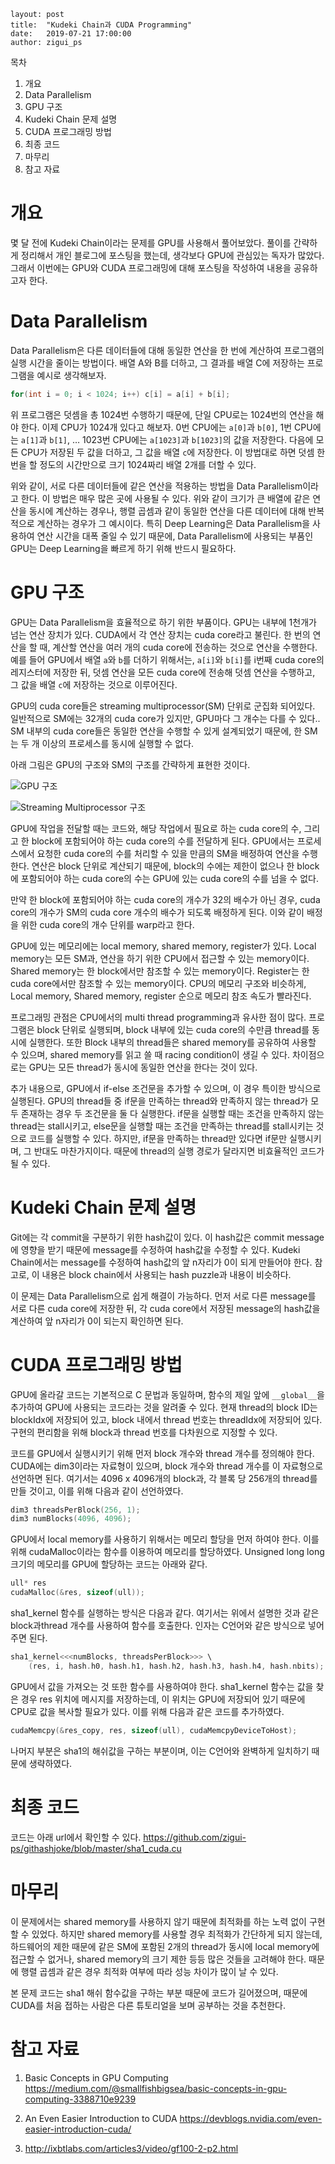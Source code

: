 ```
layout: post
title:  "Kudeki Chain과 CUDA Programming"
date:   2019-07-21 17:00:00
author: zigui_ps
```


목차

1. 개요
2. Data Parallelism
3. GPU 구조
4. Kudeki Chain 문제 설명
5. CUDA 프로그래밍 방법
6. 최종 코드
7. 마무리
8. 참고 자료

# 개요

 몇 달 전에 Kudeki Chain이라는 문제를 GPU를 사용해서 풀어보았다. 풀이를 간략하게 정리해서 개인 블로그에 포스팅을 했는데, 생각보다 GPU에 관심있는 독자가 많았다. 그래서 이번에는 GPU와 CUDA 프로그래밍에 대해 포스팅을 작성하여 내용을 공유하고자 한다.



# Data Parallelism

 Data Parallelism은 다른 데이터들에 대해 동일한 연산을 한 번에 계산하여 프로그램의 실행 시간을 줄이는 방법이다. 배열 A와 B를 더하고, 그 결과를 배열 C에 저장하는 프로그램을 예시로 생각해보자.


```C++
for(int i = 0; i < 1024; i++) c[i] = a[i] + b[i];
```

 위 프로그램은 덧셈을 총 1024번 수행하기 때문에, 단일 CPU로는 1024번의 연산을 해야 한다. 이제 CPU가 1024개 있다고 해보자. 0번 CPU에는 `a[0]`과 `b[0]`, 1번 CPU에는 `a[1]`과 `b[1]`, … 1023번 CPU에는 `a[1023]`과 `b[1023]`의 값을 저장한다. 다음에 모든 CPU가 저장된 두 값을 더하고, 그 값을 배열 `c`에 저장한다. 이 방법대로 하면 덧셈 한 번을 할 정도의 시간만으로 크기 1024짜리 배열 2개를 더할 수 있다.

 위와 같이, 서로 다른 데이터들에 같은 연산을 적용하는 방법을 Data Parallelism이라고 한다. 이 방법은 매우 많은 곳에 사용될 수 있다. 위와 같이 크기가 큰 배열에 같은 연산을 동시에 계산하는 경우나, 행렬 곱셈과 같이 동일한 연산을 다른 데이터에 대해 반복적으로 계산하는 경우가 그 예시이다. 특히 Deep Learning은 Data Parallelism을 사용하여 연산 시간을 대폭 줄일 수 있기 때문에, Data Parallelism에 사용되는 부품인 GPU는 Deep Learning을 빠르게 하기 위해 반드시 필요하다.




# GPU 구조

 GPU는 Data Parallelism을 효율적으로 하기 위한 부품이다. GPU는 내부에 1천개가 넘는 연산 장치가 있다. CUDA에서 각 연산 장치는 cuda core라고 불린다. 한 번의 연산을 할 때, 계산할 연산을 여러 개의 cuda core에 전송하는 것으로 연산을 수행한다. 예를 들어 GPU에서 배열 `a`와 `b`를 더하기 위해서는, `a[i]`와 `b[i]`를 i번째 cuda core의 레지스터에 저장한 뒤, 덧셈 연산을 모든 cuda core에 전송해 덧셈 연산을 수행하고, 그 값을 배열 `c`에 저장하는 것으로 이루어진다. 

 GPU의 cuda core들은 streaming multiprocessor(SM) 단위로 군집화 되어있다. 일반적으로 SM에는 32개의 cuda core가 있지만, GPU마다 그 개수는 다를 수 있다.. SM 내부의 cuda core들은 동일한 연산을 수행할 수 있게 설계되었기 때문에, 한 SM는 두 개 이상의 프로세스를 동시에 실행할 수 없다.

 아래 그림은 GPU의 구조와 SM의 구조를 간략하게 표현한 것이다.

![GPU 구조](/assets/images/KudekiChain/diag_gpc.png) 

![Streaming Multiprocessor 구조](/assets/images/KudekiChain/diag_sm.png)

 GPU에 작업을 전달할 때는 코드와, 해당 작업에서 필요로 하는 cuda core의 수, 그리고 한 block에 포함되어야 하는 cuda core의 수를 전달하게 된다. GPU에서는 프로세스에서 요청한 cuda core의 수를 처리할 수 있을 만큼의 SM을 배정하여 연산을 수행한다. 연산은 block 단위로 계산되기 때문에, block의 수에는 제한이 없으나 한 block에 포함되어야 하는 cuda core의 수는 GPU에 있는 cuda core의 수를 넘을 수 없다.

 만약 한 block에 포함되어야 하는 cuda core의 개수가 32의 배수가 아닌 경우, cuda core의 개수가 SM의 cuda core 개수의 배수가 되도록 배정하게 된다. 이와 같이 배정을 위한 cuda core의 개수 단위를 warp라고 한다. 

 GPU에 있는 메모리에는 local memory, shared memory, register가 있다. Local memory는 모든 SM과, 연산을 하기 위한 CPU에서 접근할 수 있는 memory이다. Shared memory는 한 block에서만 참조할 수 있는 memory이다. Register는 한 cuda core에서만 참조할 수 있는 memory이다. CPU의 메모리 구조와 비슷하게, Local memory, Shared memory, register 순으로 메모리 참조 속도가 빨라진다.

 프로그래밍 관점은 CPU에서의 multi thread programming과 유사한 점이 많다. 프로그램은 block 단위로 실행되며, block 내부에 있는 cuda core의 수만큼 thread를 동시에 실행한다. 또한 Block 내부의 thread들은 shared memory를 공유하여 사용할 수 있으며, shared memory를 읽고 쓸 때 racing condition이 생길 수 있다. 차이점으로는 GPU는 모든 thread가 동시에 동일한 연산을 한다는 것이 있다.

 추가 내용으로, GPU에서 if-else 조건문을 추가할 수 있으며, 이 경우 특이한 방식으로 실행된다. GPU의 thread들 중 if문을 만족하는 thread와 만족하지 않는 thread가 모두 존재하는 경우 두 조건문을 둘 다 실행한다. if문을 실행할 때는 조건을 만족하지 않는 thread는 stall시키고, else문을 실행할 때는 조건을 만족하는 thread를 stall시키는 것으로 코드를 실행할 수 있다. 하지만, if문을 만족하는 thread만 있다면 if문만 실행시키며, 그 반대도 마찬가지이다. 때문에 thread의 실행 경로가 달라지면 비효율적인 코드가 될 수 있다. 



# Kudeki Chain 문제 설명
 Git에는 각 commit을 구분하기 위한 hash값이 있다. 이 hash값은 commit message에 영향을 받기 때문에 message를 수정하여 hash값을 수정할 수 있다. Kudeki Chain에서는 message를 수정하여 hash값의 앞 n자리가 0이 되게 만들어야 한다. 참고로, 이 내용은 block chain에서 사용되는 hash puzzle과 내용이 비슷하다. 

 이 문제는 Data Parallelism으로 쉽게 해결이 가능하다. 먼저 서로 다른 message를 서로 다른 cuda core에 저장한 뒤, 각 cuda core에서 저장된 message의 hash값을 계산하여 앞 n자리가 0이 되는지 확인하면 된다.



# CUDA 프로그래밍 방법
 GPU에 올라갈 코드는 기본적으로 C 문법과 동일하며, 함수의 제일 앞에 `__global__`을 추가하여 GPU에 사용되는 코드라는 것을 알려줄 수 있다. 현재 thread의 block ID는 blockIdx에 저장되어 있고, block 내에서 thread 번호는 threadIdx에 저장되어 있다. 구현의 편리함을 위해 block과 thread 번호를 다차원으로 지정할 수 있다.

 코드를 GPU에서 실행시키기 위해 먼저 block 개수와 thread 개수를 정의해야 한다. CUDA에는 dim3이라는 자료형이 있으며, block 개수와 thread 개수를 이 자료형으로 선언하면 된다. 여기서는 4096 x 4096개의 block과, 각 블록 당 256개의 thread를 만들 것이고, 이를 위해 다음과 같이 선언하였다.

```C++
dim3 threadsPerBlock(256, 1);
dim3 numBlocks(4096, 4096);
```

 GPU에서 local memory를 사용하기 위해서는 메모리 할당을 먼저 하여야 한다. 이를 위해 cudaMalloc이라는 함수를 이용하여 메모리를 할당하였다. Unsigned long long 크기의 메모리를 GPU에 할당하는 코드는 아래와 같다.

```C++
ull* res
cudaMalloc(&res, sizeof(ull));
```

 sha1_kernel 함수를 실행하는 방식은 다음과 같다. 여기서는 위에서 설명한 것과 같은 block과thread 개수를 사용하여 함수를 호출한다. 인자는 C언어와 같은 방식으로 넣어주면 된다.

```c++
sha1_kernel<<<numBlocks, threadsPerBlock>>> \
    (res, i, hash.h0, hash.h1, hash.h2, hash.h3, hash.h4, hash.nbits);
```

 GPU에서 값을 가져오는 것 또한 함수를 사용하여야 한다. sha1_kernel 함수는 값을 찾은 경우 res 위치에 메시지를 저장하는데, 이 위치는 GPU에 저장되어 있기 때문에 CPU로 값을 복사할 필요가 있다. 이를 위해 다음과 같은 코드를 추가하였다.

```C++
cudaMemcpy(&res_copy, res, sizeof(ull), cudaMemcpyDeviceToHost);
```

 나머지 부분은 sha1의 해쉬값을 구하는 부분이며, 이는 C언어와 완벽하게 일치하기 때문에 생략하였다.



 # 최종 코드

 코드는 아래 url에서 확인할 수 있다.
 https://github.com/zigui-ps/githashjoke/blob/master/sha1_cuda.cu



# 마무리

 이 문제에서는 shared memory를 사용하지 않기 때문에 최적화를 하는 노력 없이 구현할 수 있었다. 하지만 shared memory를 사용할 경우 최적화가 간단하게 되지 않는데, 하드웨어의 제한 때문에 같은 SM에 포함된 2개의 thread가 동시에 local memory에 접근할 수 없거나, shared memory의 크기 제한 등등 많은 것들을 고려해야 한다. 때문에 행렬 곱셈과 같은 경우 최적화 여부에 따라 성능 차이가 많이 날 수 있다.

 본 문제 코드는 sha1 해쉬 함수값을 구하는 부분 때문에 코드가 길어졌으며, 때문에 CUDA를 처음 접하는 사람은 다른 튜토리얼을 보며 공부하는 것을 추천한다.



# 참고 자료 
1. Basic Concepts in GPU Computing
   https://medium.com/@smallfishbigsea/basic-concepts-in-gpu-computing-3388710e9239
2. An Even Easier Introduction to CUDA
   https://devblogs.nvidia.com/even-easier-introduction-cuda/

3. http://ixbtlabs.com/articles3/video/gf100-2-p2.html